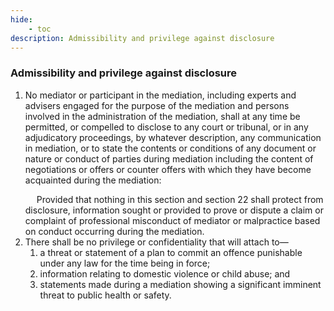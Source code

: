 ```yaml
---
hide:
    - toc
description: Admissibility and privilege against disclosure
---
```


### Admissibility and privilege against disclosure

1. No mediator or participant in the mediation, including experts and advisers engaged for the purpose of the mediation and persons involved in the administration of the mediation, shall at any time be permitted, or compelled to disclose to any court or tribunal, or in any adjudicatory proceedings, by whatever description, any communication in mediation, or to state the contents or conditions of any document or nature or conduct of parties during mediation including the content of negotiations or offers or counter offers with which they have become acquainted during the mediation: </p>&emsp; Provided that nothing in this section and section 22 shall protect from disclosure, information sought or provided to prove or dispute a claim or complaint of professional misconduct of mediator or malpractice based on conduct occurring during the mediation.
2. There shall be no privilege or confidentiality that will attach to—
    1. a threat or statement of a plan to commit an offence punishable under any law for the time being in force;
    2. information relating to domestic violence or child abuse; and
    3. statements made during a mediation showing a significant imminent threat to public health or safety.
